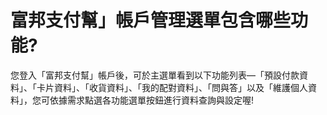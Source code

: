 # 富邦支付幫」帳戶管理選單包含哪些功能?

您登入「富邦支付幫」帳戶後，可於主選單看到以下功能列表—「預設付款資料」、「卡片資料」、「收貨資料」、「我的配對資料」、「問與答」以及「維護個人資料」，您可依據需求點選各功能選單按鈕進行資料查詢與設定喔!
